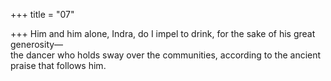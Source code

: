 +++
title = "07"

+++
Him and him alone, Indra, do I impel to drink, for the sake of his great  generosity—  
the dancer who holds sway over the communities, according to the  ancient praise that follows him.  